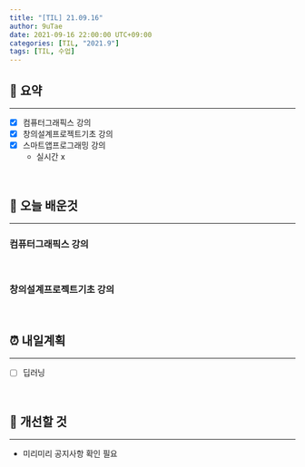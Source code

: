```yaml
---
title: "[TIL] 21.09.16"
author: 9uTae
date: 2021-09-16 22:00:00 UTC+09:00
categories: [TIL, "2021.9"]
tags: [TIL, 수업]
---
```


## 🏁 요약

---

- [x] 컴퓨터그래픽스 강의
- [x] 창의설계프로젝트기초 강의
- [x] 스마트앱프로그래밍 강의
    - 실시간 x

<br>

## 📑 오늘 배운것

---

### 컴퓨터그래픽스 강의

<br>

### 창의설계프로젝트기초 강의

<br>

## ⏰ 내일계획

---

- [ ] 딥러닝

<br>

## 🧷 개선할 것

---

- 미리미리 공지사항 확인 필요

<br>